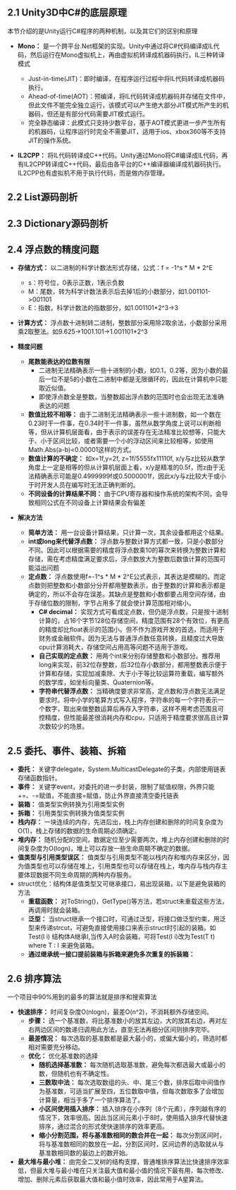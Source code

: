 ## 2.1 Unity3D中C#的底层原理
本节介绍的是Unity运行C#程序的两种机制，以及其它们的区别和原理
  - **Mono：** 是一个跨平台.Net框架的实现。Unity中通过将C#代码编译成IL代码，然后运行在Mono虚拟机上，再由虚拟机转译成机器码执行。IL三种转译模式
    - Just-in-time(JIT)：即时编译，在程序运行过程中将IL代码转译成机器码执行。
    - Ahead-of-time(AOT)：预编译，将IL代码转译成机器码并存储在文件中，但此文件不能完全独立运行，该模式可以产生绝大部分JIT模式所产生的机器码，但还是有部分代码需要JIT模式运行。
    - 完全静态编译：此模式只支持少数平台，基于AOT模式更进一步产生所有的机器码，让程序运行时完全不需要JIT，适用于ios、xbox360等不支持JIT的操作系统。

  - **IL2CPP：** 将IL代码转译成C++代码。Unity通过Mono将C#编译成IL代码，再有IL2CPP转译成C++代码，最后由各平台的C++编译器编译成机器码执行。IL2CPP也有虚拟机不用于执行代码，而是做内存管理。

## 2.2 List源码剖析

## 2.3 Dictionary源码剖析

## 2.4 浮点数的精度问题
  - **存储方式：** 以二进制的科学计数法形式存储，公式：f = -1^s * M * 2^E
    - s：符号位，0表示正数，1表示负数
    - M：尾数，转为科学计数法表示后去掉1后的小数部分，如1.001101->001101
    - E：指数，科学计数法的指数部分，如1.001101*2^3->3

  - **计算方式：** 浮点数十进制转二进制，整数部分采用除2取余法，小数部分采用乘2取整法。如9.625->1001.101->1.001101*2^3

  - **精度问题**
    - **尾数能表达的位数有限**
      - 二进制无法精确表示一些十进制的小数，如0.1，0.2等，因为小数的最后一位不是5的小数在二进制中都是无限循环的，因此在计算机中只能取近似值。
      - 即使浮点数全是整数，当整数超出浮点数的范围时也会出现无法准确表达的问题
    - **数值比较不相等：** 由于二进制无法精确表示一些十进制数，如一个数在0.23时干一件事，在0.34时干一件事，虽然从数学角度上说可以判断相等，但从计算机层面看，由于表示的误差存在无法精准比较想等，只能大于、小于区间比较，或者需要一个小的浮动区间来比较相等，如使用Math.Abs(a-b)<0.00001这样的方式。
    - **数值计算的不确定：** 如x=1f,y=2f, z=1f/5555fx11110f, x/y与z比较从数学角度上一定是相等的但从计算机层面上看，x/y是精准的0.5f，而z由于无法精确表示可能是0.4999999f或0.5000001f，因此x/y与z比较大于或小于时开发人员在编写时无法正确判断的。
    - **不同设备的计算结果不同：** 由于CPU寄存器和操作系统的架构不同，会导致相同公式在不同设备上计算结果会有偏差
  
  - **解决方法**
    - **简单方法：** 用一台设备计算结果，只计算一次，其余设备都用这个结果。
    - **int或long来代替浮点数：** 浮点数与整数计算方式都一致，只是小数部分不同。因此可以根据需要的精度将浮点数乘10的幂次来转换为整数计算和存储，需在考虑精度满足要求后，浮点数放大为整数后数值计算的范围可能溢出问题
    - **定点数：** 浮点数使用f=-1^s * M * 2^E公式表示，其表达是模糊的。而定点数则把整数和小数部分分开都用整数表示，由于整数的计算和表示都是确定的，所以不会存在误差。其缺点是整数和小数都要占用空间存储，由于存储位数的限制，字节占用多了就会使计算范围相对缩小。
      - **C# decimal：** 实现方式可看成定点数，但仍是浮点数，只是按十进制计算的，占16个字节128位存储空间，精度范围有28个有效位，有更高的精度却比float表示的范围小。但不作为游戏开发的首选，而适用于财务或金融软件。因为无法与普通浮点数任意转换，且精度过大导致cpu计算消耗大，存储空间占用高等问题不适用于游戏。
      - **自己实现的定点数：** 用两个int来分别存储整数和小数部分。推荐用long来实现，前32位存整数，后32位存小数部分，都用整数表示便于计算和存储，实现加减乘除、大于小于等比较运算符重载，编写额外的数学库，如坐标向量类、Quaternion等。
      - **字符串代替浮点数：** 当精确度要求非常高，定点数和浮点数无法满足要求时。将中小学的笔算方式写入程序，字符串的每一个字符表示一个数字，取出来做整数运算后再存入字符串，这样不用考虑范围且可控精度，但性能最差很消耗内存和cpu，只适用于精度要求很高且计算次数较少的场景。

## 2.5 委托、事件、装箱、拆箱
  - **委托：** 关键字delegate，System.MulticastDelegate的子类，内部使用链表存储函数指针。
  - **事件：** 关键字event，对委托的进一步封装，限制了赋值权限，外界只能+=、-=赋值，不能直接=赋值，防止外界直接清空委托链表
  - **装箱：** 值类型实例转换为引用类型实例
  - **拆箱：** 引用类型实例转换为值类型实例
  - **栈内存：** 一块连续的内存，先进后出，栈上内存创建和删除的时间复杂度为O(1)，栈上存储的数据的生命周期必须确定。
  - **堆内存：** 随机分配的空间，数据定位至少需要两次，堆上内存创建和删除的时间复杂度为O(logn)，堆上可以存放一些生命周期不确定的数据。
  - **值类型与引用类型误区：** 值类型与引用类型不能以栈内存和堆内存来区分，因为值类型也可以存储在堆上，引用类型也可以存储在栈上，堆内存与栈内存主要体现数据不同生命周期的两种内存服务。
  - struct优化：结构体是值类型又可继承接口，易出现装箱，以下是避免装箱的方法
    - **重载函数：** 对ToString()，GetType()等方法，若struct未重载这些方法，再调用时就会装箱。
    - **泛型：** 当struct继承一个接口时，可通过泛型，将接口做泛型约束，用泛型来传递strcut，可避免直接使用接口来表示struct时引起的装箱。如Test(I i) 结构体A继承I,当传入A时会装箱，可将Test(I i)改为Test<T>(T t) where T : I 来避免装箱。
    - **通过继承统一接口提前装箱与拆箱来避免多次重复的拆装箱：** 

## 2.6 排序算法
一个项目中90%用到的最多的算法就是排序和搜索算法
  - **快速排序：** 时间复杂度O(nlogn)，最差O(n^2)，不消耗额外存储空间。
    - **步骤：** 选一个基准数，将比基准数小的放其左边，大的放其右边，再对左右两边区间的数递归调用此方法，直至无法再细分区间则排序完毕。
    - **最差情况：** 每次选取的基准数都是最大最小的，或偏大偏小的，筛选时都相对需要充分移动。
    - **优化：** 优化基准数的选择
      - **随机选择基准数：** 每次随机选取基准数，避免每次都选最大或最小的数，但随机也有不确定性。
      - **三数取中法：** 每次选取数组的头、中、尾三个数，排序后取中间值作为基准数，可适当扩展至四，五位数取中值，但每次数取多了会增加计算量，相当于多了一个排序算法了。
      - **小区间使用插入排序：** 插入排序在小序列（8个元素），序列越有序的情况下，效率很高。因此当区间元素小于8时，使用插入排序代替快速排序，通过混合的形式使快速排序的效率更高。
      - **缩小分割范围，将与基准数相同的数合并在一起：** 每次分割区间时，将与基准数相同的数放在一起，分割区间时，区间边界的选取就从与基准数相同数的最边上的数开始。
  - **最大堆与最小堆：** 由完全二叉树的结构支撑，普通堆排序算法比快速排序效率低，但最大堆与最小堆在只关注最大值和最小值的情况下最有用，每次修改、增加、删除元素后获取最大值和最小值时效率，因此常用于A星算法。